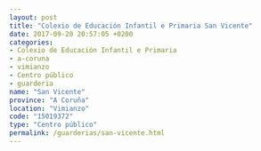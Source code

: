 ```yaml
---
layout: post
title: "Colexio de Educación Infantil e Primaria San Vicente"
date: 2017-09-20 20:57:05 +0200
categories:
- Colexio de Educación Infantil e Primaria
- a-coruna
- vimianzo
- Centro público
- guarderia
name: "San Vicente"
province: "A Coruña"
location: "Vimianzo"
code: "15019372"
type: "Centro público"
permalink: /guarderias/san-vicente.html
---
```

